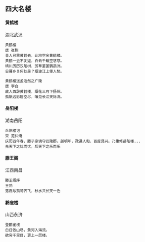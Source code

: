 <!-- 
title: 四大名楼
from: poem
create: 2020-07-19
tags: towers,history,poem
-->

## 四大名楼

#### 黄鹤楼
湖北武汉
```
黄鹤楼
唐 崔颢
昔人已乘黄鹤去，此地空余黄鹤楼。
黄鹤一去不复返，白云千载空悠悠。
晴川历历汉阳树，芳草萋萋鹦鹉洲。
日暮乡关何处是？烟波江上使人愁。
```

```
黄鹤楼送孟浩然之广陵
唐 李白
故人西辞黄鹤楼，烟花三月下扬州。
孤帆远影碧空尽，唯见长江天际流。
```

#### 岳阳楼
湖南岳阳

```
岳阳楼记
宋 范仲淹
庆历四年春，滕子京谪守巴陵郡。越明年，政通人和，百废具兴。乃重修岳阳楼...
先天下之忧而忧，后天下之乐而乐
```

#### 滕王阁
江西南昌
```
滕王阁序
王勃
落霞与孤鹜齐飞，秋水共长天一色
```


#### 鹳雀楼
山西永济

```
登鹳雀楼
白日依山尽，黄河入海流。
欲穷千里目，更上一层楼。
```
